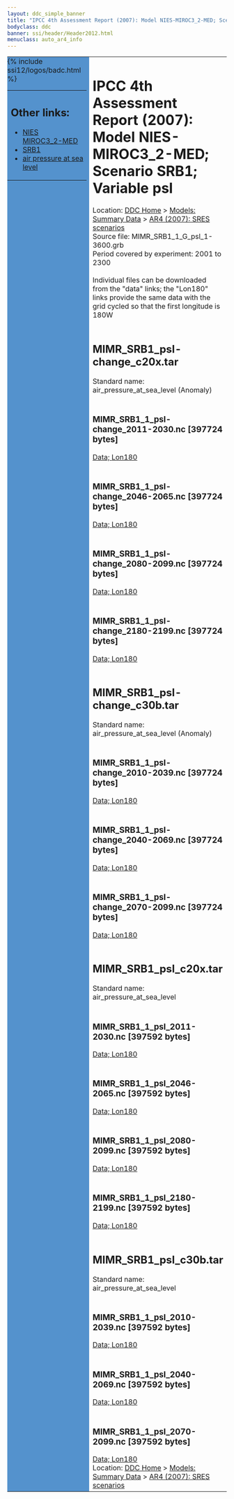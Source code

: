 ```yaml
---
layout: ddc_simple_banner
title: "IPCC 4th Assessment Report (2007): Model NIES-MIROC3_2-MED; Scenario SRB1; Variable psl"
bodyclass: ddc
banner: ssi/header/Header2012.html
menuclass: auto_ar4_info
---
```



<table width="100%" border="0" cellspacing="0" cellpadding="0" style="border-collapse: collapse;">
<tr style="margin:0;padding:0;border:0;">
<td style="margin:0;padding:0;border:0;height:1pt;width:150pt;background:#5492CD;" valign="top" >

<div id="lh-col2" class="auto_ar4_info">
<table class="menumain" bgcolor="#5492CD" cellspacing="0" width="100%" border="0">
<tr><td>
<h2> Other links:</h2>
<ul>
<li><a href="/auto/ar4/model-NIES-MIROC3_2-MED.html">NIES<br/>MIROC3_2-MED</a></li>
<li><a href="/auto/ar4/scenario-SRB1.html">SRB1</a></li>
<li><a href="/auto/ar4/var-air_pressure_at_sea_level.html">air pressure at sea<br/> level</a></li>
</ul>
</td></tr>
{% include ssi12/logos/badc.html %}
</table>
</div>
</td>
<td><h1>IPCC 4th Assessment Report (2007): Model NIES-MIROC3_2-MED; Scenario SRB1; Variable psl</h1>

<!-- Breadcrumb1 -->
<div id="breadcrumb1" align="left">
Location: <a href="/index.html">DDC Home</a> > <a href="/sim/gcm_clim/">Models: Summary Data</a>
> <a href="/sim/gcm_clim/SRES_AR4/index.html">AR4 (2007): SRES scenarios</a>
</div>
<!-- End of Breadcrumb1 -->Source file: MIMR_SRB1_1_G_psl_1-3600.grb
<br/>
Period covered by experiment: 2001 to 2300<br/>
<br/>Individual files can be downloaded from the "data" links; the "Lon180" links provide the same data
         with the grid cycled so that the first longitude is 180W<br/>
<br/><h2>MIMR_SRB1_psl-change_c20x.tar</h2>
Standard name: air_pressure_at_sea_level (Anomaly)<br>
<br/><h3>MIMR_SRB1_1_psl-change_2011-2030.nc [397724 bytes]</h3>
<a href="/cgi-bin/downl/ar4_nc/psl/MIMR_SRB1_1_psl-change_2011-2030.nc">Data; </a><a href="/cgi-bin/downl/ar4_nc/psl/MIMR_SRB1_1_psl-change_2011-2030.cyto180.nc"> Lon180</a><br/>
<br/><h3>MIMR_SRB1_1_psl-change_2046-2065.nc [397724 bytes]</h3>
<a href="/cgi-bin/downl/ar4_nc/psl/MIMR_SRB1_1_psl-change_2046-2065.nc">Data; </a><a href="/cgi-bin/downl/ar4_nc/psl/MIMR_SRB1_1_psl-change_2046-2065.cyto180.nc"> Lon180</a><br/>
<br/><h3>MIMR_SRB1_1_psl-change_2080-2099.nc [397724 bytes]</h3>
<a href="/cgi-bin/downl/ar4_nc/psl/MIMR_SRB1_1_psl-change_2080-2099.nc">Data; </a><a href="/cgi-bin/downl/ar4_nc/psl/MIMR_SRB1_1_psl-change_2080-2099.cyto180.nc"> Lon180</a><br/>
<br/><h3>MIMR_SRB1_1_psl-change_2180-2199.nc [397724 bytes]</h3>
<a href="/cgi-bin/downl/ar4_nc/psl/MIMR_SRB1_1_psl-change_2180-2199.nc">Data; </a><a href="/cgi-bin/downl/ar4_nc/psl/MIMR_SRB1_1_psl-change_2180-2199.cyto180.nc"> Lon180</a><br/>
<br/><h2>MIMR_SRB1_psl-change_c30b.tar</h2>
Standard name: air_pressure_at_sea_level (Anomaly)<br>
<br/><h3>MIMR_SRB1_1_psl-change_2010-2039.nc [397724 bytes]</h3>
<a href="/cgi-bin/downl/ar4_nc/psl/MIMR_SRB1_1_psl-change_2010-2039.nc">Data; </a><a href="/cgi-bin/downl/ar4_nc/psl/MIMR_SRB1_1_psl-change_2010-2039.cyto180.nc"> Lon180</a><br/>
<br/><h3>MIMR_SRB1_1_psl-change_2040-2069.nc [397724 bytes]</h3>
<a href="/cgi-bin/downl/ar4_nc/psl/MIMR_SRB1_1_psl-change_2040-2069.nc">Data; </a><a href="/cgi-bin/downl/ar4_nc/psl/MIMR_SRB1_1_psl-change_2040-2069.cyto180.nc"> Lon180</a><br/>
<br/><h3>MIMR_SRB1_1_psl-change_2070-2099.nc [397724 bytes]</h3>
<a href="/cgi-bin/downl/ar4_nc/psl/MIMR_SRB1_1_psl-change_2070-2099.nc">Data; </a><a href="/cgi-bin/downl/ar4_nc/psl/MIMR_SRB1_1_psl-change_2070-2099.cyto180.nc"> Lon180</a><br/>
<br/><h2>MIMR_SRB1_psl_c20x.tar</h2>
Standard name: air_pressure_at_sea_level<br>
<br/><h3>MIMR_SRB1_1_psl_2011-2030.nc [397592 bytes]</h3>
<a href="/cgi-bin/downl/ar4_nc/psl/MIMR_SRB1_1_psl_2011-2030.nc">Data; </a><a href="/cgi-bin/downl/ar4_nc/psl/MIMR_SRB1_1_psl_2011-2030.cyto180.nc"> Lon180</a><br/>
<br/><h3>MIMR_SRB1_1_psl_2046-2065.nc [397592 bytes]</h3>
<a href="/cgi-bin/downl/ar4_nc/psl/MIMR_SRB1_1_psl_2046-2065.nc">Data; </a><a href="/cgi-bin/downl/ar4_nc/psl/MIMR_SRB1_1_psl_2046-2065.cyto180.nc"> Lon180</a><br/>
<br/><h3>MIMR_SRB1_1_psl_2080-2099.nc [397592 bytes]</h3>
<a href="/cgi-bin/downl/ar4_nc/psl/MIMR_SRB1_1_psl_2080-2099.nc">Data; </a><a href="/cgi-bin/downl/ar4_nc/psl/MIMR_SRB1_1_psl_2080-2099.cyto180.nc"> Lon180</a><br/>
<br/><h3>MIMR_SRB1_1_psl_2180-2199.nc [397592 bytes]</h3>
<a href="/cgi-bin/downl/ar4_nc/psl/MIMR_SRB1_1_psl_2180-2199.nc">Data; </a><a href="/cgi-bin/downl/ar4_nc/psl/MIMR_SRB1_1_psl_2180-2199.cyto180.nc"> Lon180</a><br/>
<br/><h2>MIMR_SRB1_psl_c30b.tar</h2>
Standard name: air_pressure_at_sea_level<br>
<br/><h3>MIMR_SRB1_1_psl_2010-2039.nc [397592 bytes]</h3>
<a href="/cgi-bin/downl/ar4_nc/psl/MIMR_SRB1_1_psl_2010-2039.nc">Data; </a><a href="/cgi-bin/downl/ar4_nc/psl/MIMR_SRB1_1_psl_2010-2039.cyto180.nc"> Lon180</a><br/>
<br/><h3>MIMR_SRB1_1_psl_2040-2069.nc [397592 bytes]</h3>
<a href="/cgi-bin/downl/ar4_nc/psl/MIMR_SRB1_1_psl_2040-2069.nc">Data; </a><a href="/cgi-bin/downl/ar4_nc/psl/MIMR_SRB1_1_psl_2040-2069.cyto180.nc"> Lon180</a><br/>
<br/><h3>MIMR_SRB1_1_psl_2070-2099.nc [397592 bytes]</h3>
<a href="/cgi-bin/downl/ar4_nc/psl/MIMR_SRB1_1_psl_2070-2099.nc">Data; </a><a href="/cgi-bin/downl/ar4_nc/psl/MIMR_SRB1_1_psl_2070-2099.cyto180.nc"> Lon180</a><br/>
<!-- Breadcrumb2 -->
<div id="breadcrumb2" align="left">
Location: <a href="/index.html">DDC Home</a> > <a href="/sim/gcm_clim/">Models: Summary Data</a>
> <a href="/sim/gcm_clim/SRES_AR4/index.html">AR4 (2007): SRES scenarios</a>
</div>
<!-- End of Breadcrumb2 --></td></tr></table>
